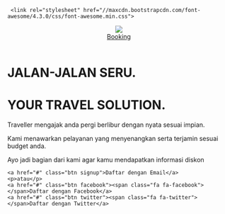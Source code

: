 <!DOCTYPE html>
<html>
  <head>
    <meta charset="utf-8">
    <title>Traveling</title>
    <link rel="stylesheet" href="stylesheet.css">
    
     <link rel="stylesheet" href="//maxcdn.bootstrapcdn.com/font-awesome/4.3.0/css/font-awesome.min.css">
  </head>
  <body>
    
   <header>
     <div class="container">
       <div class="header-left">
         <img class="logo" src="https://encrypted-tbn0.gstatic.com/images?q=tbn%3AANd9GcRNNfTAAkWqkm6Zt_k-H2nRtzu7-Wk3pfYvJw&usqp=CAU">
       </div>
       <div class="header-right">
         <a href="#" class="booking">Booking</a>
         </div>
       </div>
   </header>
   <div class="top-wrapper">
   <div class="container">
    <h1>JALAN-JALAN SERU.</h1>
    <h1>YOUR TRAVEL SOLUTION.</h1>
    <p>Traveller mengajak anda pergi berlibur dengan nyata sesuai impian.</p>
    <p>Kami menawarkan pelayanan yang menyenangkan serta terjamin sesuai budget anda. </p>
  <div class="btn-wrapper">
    <p> Ayo jadi bagian dari kami agar kamu mendapatkan informasi diskon</p>
    
    <a href="#" class="btn signup">Daftar dengan Email</a>
    <p>atau</p>
    <a href="#" class="btn facebook"><span class="fa fa-facebook"></span>Daftar dengan Facebook</a>
    <a href="#" class="btn twitter"><span class="fa fa-twitter"></span>Daftar dengan Twitter</a>
  </div>
  </div>
  </div>
  
  </body>
</html>

